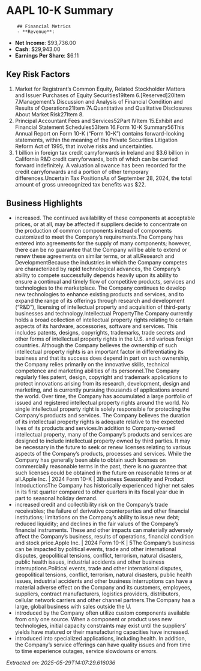 # AAPL 10-K Summary

        ## Financial Metrics
        - **Revenue**: 
- **Net Income**: $93,736.00
- **Cash**: $29,943.00
- **Earnings Per Share**: $6.11

## Key Risk Factors
1. Market for Registrant’s Common Equity, Related Stockholder Matters and Issuer Purchases of Equity Securities19Item 6.[Reserved]20Item 7.Management’s Discussion and Analysis of Financial Condition and Results of Operations21Item 7A.Quantitative and Qualitative Disclosures About Market Risk27Item 8.
2. Principal Accountant Fees and Services52Part IVItem 15.Exhibit and Financial Statement Schedules53Item 16.Form 10-K Summary56This Annual Report on Form 10-K (“Form 10-K”) contains forward-looking statements, within the meaning of the Private Securities Litigation Reform Act of 1995, that involve risks and uncertainties.
3. 1 billion in foreign tax credit carryforwards in Ireland and $3.6 billion in California R&D credit carryforwards, both of which can be carried forward indefinitely. A valuation allowance has been recorded for the credit carryforwards and a portion of other temporary differences.Uncertain Tax PositionsAs of September 28, 2024, the total amount of gross unrecognized tax benefits was $22.

## Business Highlights
- increased. The continued availability of these components at acceptable prices, or at all, may be affected if suppliers decide to concentrate on the production of common components instead of components customized to meet the Company’s requirements.The Company has entered into agreements for the supply of many components; however, there can be no guarantee that the Company will be able to extend or renew these agreements on similar terms, or at all.Research and DevelopmentBecause the industries in which the Company competes are characterized by rapid technological advances, the Company’s ability to compete successfully depends heavily upon its ability to ensure a continual and timely flow of competitive products, services and technologies to the marketplace. The Company continues to develop new technologies to enhance existing products and services, and to expand the range of its offerings through research and development (“R&D”), licensing of intellectual property and acquisition of third-party businesses and technology.Intellectual PropertyThe Company currently holds a broad collection of intellectual property rights relating to certain aspects of its hardware, accessories, software and services. This includes patents, designs, copyrights, trademarks, trade secrets and other forms of intellectual property rights in the U.S. and various foreign countries. Although the Company believes the ownership of such intellectual property rights is an important factor in differentiating its business and that its success does depend in part on such ownership, the Company relies primarily on the innovative skills, technical competence and marketing abilities of its personnel.The Company regularly files patent, design, copyright and trademark applications to protect innovations arising from its research, development, design and marketing, and is currently pursuing thousands of applications around the world. Over time, the Company has accumulated a large portfolio of issued and registered intellectual property rights around the world. No single intellectual property right is solely responsible for protecting the Company’s products and services. The Company believes the duration of its intellectual property rights is adequate relative to the expected lives of its products and services.In addition to Company-owned intellectual property, many of the Company’s products and services are designed to include intellectual property owned by third parties. It may be necessary in the future to seek or renew licenses relating to various aspects of the Company’s products, processes and services. While the Company has generally been able to obtain such licenses on commercially reasonable terms in the past, there is no guarantee that such licenses could be obtained in the future on reasonable terms or at all.Apple Inc. | 2024 Form 10-K | 3Business Seasonality and Product IntroductionsThe Company has historically experienced higher net sales in its first quarter compared to other quarters in its fiscal year due in part to seasonal holiday demand.
- increased credit and collectibility risk on the Company’s trade receivables; the failure of derivative counterparties and other financial institutions; limitations on the Company’s ability to issue new debt; reduced liquidity; and declines in the fair values of the Company’s financial instruments. These and other impacts can materially adversely affect the Company’s business, results of operations, financial condition and stock price.Apple Inc. | 2024 Form 10-K | 5The Company’s business can be impacted by political events, trade and other international disputes, geopolitical tensions, conflict, terrorism, natural disasters, public health issues, industrial accidents and other business interruptions.Political events, trade and other international disputes, geopolitical tensions, conflict, terrorism, natural disasters, public health issues, industrial accidents and other business interruptions can have a material adverse effect on the Company and its customers, employees, suppliers, contract manufacturers, logistics providers, distributors, cellular network carriers and other channel partners.The Company has a large, global business with sales outside the U.
- introduced by the Company often utilize custom components available from only one source. When a component or product uses new technologies, initial capacity constraints may exist until the suppliers’ yields have matured or their manufacturing capacities have increased.
- introduced into specialized applications, including health. In addition, the Company’s service offerings can have quality issues and from time to time experience outages, service slowdowns or errors.

*Extracted on: 2025-05-29T14:07:29.616036*